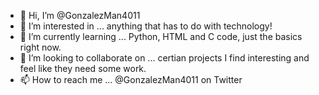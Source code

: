 - 👋 Hi, I’m @GonzalezMan4011
- 👀 I’m interested in ... anything that has to do with technology!
- 🌱 I’m currently learning ... Python, HTML and C code, just the basics right now.
- 💞️ I’m looking to collaborate on ... certian projects I find interesting and feel like they need some work.
- 📫 How to reach me ... @GonzalezMan4011 on Twitter

<!---
GonzalezMan4011/GonzalezMan4011 is a ✨ special ✨ repository because its `README.md` (this file) appears on your GitHub profile.
You can click the Preview link to take a look at your changes.
--->
